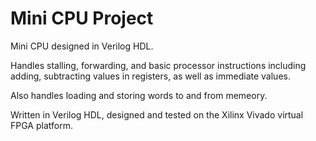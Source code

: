# Mini CPU Project
Mini CPU designed in Verilog HDL.

Handles stalling, forwarding, and basic processor instructions including adding, subtracting values in registers, as well as immediate values.

Also handles loading and storing words to and from memeory.

Written in Verilog HDL, designed and tested on the Xilinx Vivado virtual FPGA platform.
